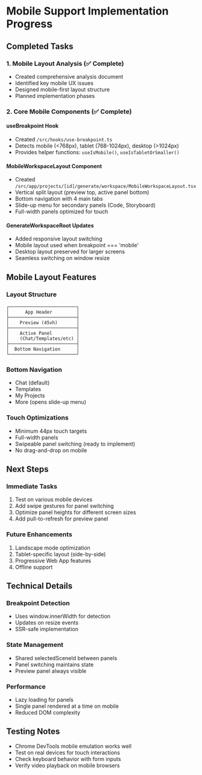 # Mobile Support Implementation Progress

## Completed Tasks

### 1. Mobile Layout Analysis (✅ Complete)
- Created comprehensive analysis document
- Identified key mobile UX issues
- Designed mobile-first layout structure
- Planned implementation phases

### 2. Core Mobile Components (✅ Complete)

#### useBreakpoint Hook
- Created `/src/hooks/use-breakpoint.ts`
- Detects mobile (<768px), tablet (768-1024px), desktop (>1024px)
- Provides helper functions: `useIsMobile()`, `useIsTabletOrSmaller()`

#### MobileWorkspaceLayout Component
- Created `/src/app/projects/[id]/generate/workspace/MobileWorkspaceLayout.tsx`
- Vertical split layout (preview top, active panel bottom)
- Bottom navigation with 4 main tabs
- Slide-up menu for secondary panels (Code, Storyboard)
- Full-width panels optimized for touch

#### GenerateWorkspaceRoot Updates
- Added responsive layout switching
- Mobile layout used when breakpoint === 'mobile'
- Desktop layout preserved for larger screens
- Seamless switching on window resize

## Mobile Layout Features

### Layout Structure
```
┌─────────────────────────┐
│      App Header         │ 
├─────────────────────────┤
│    Preview (45vh)       │
├─────────────────────────┤
│    Active Panel         │
│    (Chat/Templates/etc) │
├─────────────────────────┤
│  Bottom Navigation      │
└─────────────────────────┘
```

### Bottom Navigation
- Chat (default)
- Templates
- My Projects  
- More (opens slide-up menu)

### Touch Optimizations
- Minimum 44px touch targets
- Full-width panels
- Swipeable panel switching (ready to implement)
- No drag-and-drop on mobile

## Next Steps

### Immediate Tasks
1. Test on various mobile devices
2. Add swipe gestures for panel switching
3. Optimize panel heights for different screen sizes
4. Add pull-to-refresh for preview panel

### Future Enhancements
1. Landscape mode optimization
2. Tablet-specific layout (side-by-side)
3. Progressive Web App features
4. Offline support

## Technical Details

### Breakpoint Detection
- Uses window.innerWidth for detection
- Updates on resize events
- SSR-safe implementation

### State Management
- Shared selectedSceneId between panels
- Panel switching maintains state
- Preview panel always visible

### Performance
- Lazy loading for panels
- Single panel rendered at a time on mobile
- Reduced DOM complexity

## Testing Notes
- Chrome DevTools mobile emulation works well
- Test on real devices for touch interactions
- Check keyboard behavior with form inputs
- Verify video playback on mobile browsers